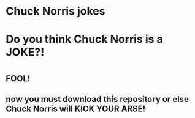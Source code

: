 # Chuck Norris jokes



<h1>Do you think Chuck Norris is a JOKE?!<h1>

<h2>FOOL!<h2>
now you must download this repository or else <bold>Chuck Norris<bold> will KICK YOUR ARSE!
  

